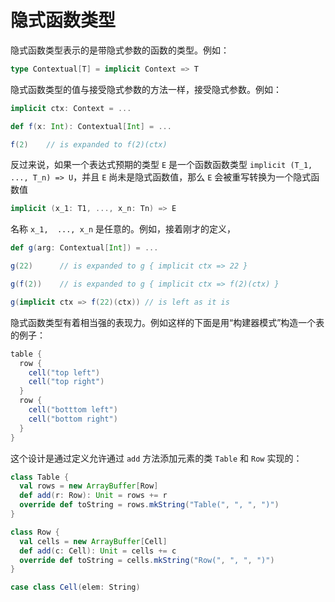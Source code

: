 # 隐式函数类型

隐式函数类型表示的是带隐式参数的函数的类型。例如：

```scala
type Contextual[T] = implicit Context => T
```

隐式函数类型的值与接受隐式参数的方法一样，接受隐式参数。例如：

```scala
implicit ctx: Context = ...

def f(x: Int): Contextual[Int] = ...

f(2)    // is expanded to f(2)(ctx)
```

反过来说，如果一个表达式预期的类型 `E` 是一个函数函数类型 `implicit (T_1, ..., T_n) => U`，并且 `E` 尚未是隐式函数值，那么 `E` 会被重写转换为一个隐式函数值

```scala
implicit (x_1: T1, ..., x_n: Tn) => E
```

名称 `x_1,  ..., x_n` 是任意的。例如，接着刚才的定义，

```scala
def g(arg: Contextual[Int]) = ...

g(22)      // is expanded to g { implicit ctx => 22 }

g(f(2))    // is expanded to g { implicit ctx => f(2)(ctx) }

g(implicit ctx => f(22)(ctx)) // is left as it is
```

隐式函数类型有着相当强的表现力。例如这样的下面是用“构建器模式”构造一个表的例子：

```scala
table {
  row {
    cell("top left")
    cell("top right")
  }
  row {
    cell("botttom left")
    cell("bottom right")
  }
}
```

这个设计是通过定义允许通过 `add` 方法添加元素的类 `Table` 和 `Row` 实现的：

```scala
class Table {
  val rows = new ArrayBuffer[Row]
  def add(r: Row): Unit = rows += r
  override def toString = rows.mkString("Table(", ", ", ")")
}

class Row {
  val cells = new ArrayBuffer[Cell]
  def add(c: Cell): Unit = cells += c
  override def toString = cells.mkString("Row(", ", ", ")")
}

case class Cell(elem: String)
```

